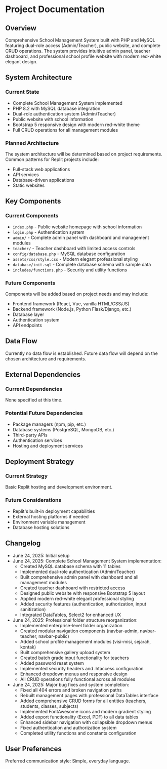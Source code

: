 # Project Documentation

## Overview

Comprehensive School Management System built with PHP and MySQL featuring dual-role access (Admin/Teacher), public website, and complete CRUD operations. The system provides intuitive admin panel, teacher dashboard, and professional school profile website with modern red-white elegant design.

## System Architecture

### Current State
- Complete School Management System implemented
- PHP 8.2 with MySQL database integration
- Dual-role authentication system (Admin/Teacher)
- Public website with school information
- Bootstrap 5 responsive design with modern red-white theme
- Full CRUD operations for all management modules

### Planned Architecture
The system architecture will be determined based on project requirements. Common patterns for Replit projects include:
- Full-stack web applications
- API services
- Database-driven applications
- Static websites

## Key Components

### Current Components
- `index.php` - Public website homepage with school information
- `login.php` - Authentication system
- `admin/` - Complete admin panel with dashboard and management modules
- `teacher/` - Teacher dashboard with limited access controls
- `config/database.php` - MySQL database configuration
- `assets/css/style.css` - Modern elegant professional styling
- `database/init.sql` - Complete database schema with sample data
- `includes/functions.php` - Security and utility functions

### Future Components
Components will be added based on project needs and may include:
- Frontend framework (React, Vue, vanilla HTML/CSS/JS)
- Backend framework (Node.js, Python Flask/Django, etc.)
- Database layer
- Authentication system
- API endpoints

## Data Flow

Currently no data flow is established. Future data flow will depend on the chosen architecture and requirements.

## External Dependencies

### Current Dependencies
None specified at this time.

### Potential Future Dependencies
- Package managers (npm, pip, etc.)
- Database systems (PostgreSQL, MongoDB, etc.)
- Third-party APIs
- Authentication services
- Hosting and deployment services

## Deployment Strategy

### Current Strategy
Basic Replit hosting and development environment.

### Future Considerations
- Replit's built-in deployment capabilities
- External hosting platforms if needed
- Environment variable management
- Database hosting solutions

## Changelog

- June 24, 2025: Initial setup
- June 24, 2025: Complete School Management System implementation:
  * Created MySQL database schema with 11 tables
  * Implemented dual-role authentication (Admin/Teacher)
  * Built comprehensive admin panel with dashboard and all management modules
  * Created teacher dashboard with restricted access
  * Designed public website with responsive Bootstrap 5 layout
  * Applied modern red-white elegant professional styling
  * Added security features (authentication, authorization, input sanitization)
  * Integrated DataTables, Select2 for enhanced UX
- June 24, 2025: Professional folder structure reorganization:
  * Implemented enterprise-level folder organization
  * Created modular navigation components (navbar-admin, navbar-teacher, navbar-public)
  * Added school profile management modules (visi-misi, sejarah, kontak)
  * Built comprehensive gallery upload system
  * Created batch grade input functionality for teachers
  * Added password reset system
  * Implemented security headers and .htaccess configuration
  * Enhanced dropdown menus and responsive design
  * All CRUD operations fully functional across all modules
- June 24, 2025: Major bug fixes and system completion:
  * Fixed all 404 errors and broken navigation paths
  * Rebuilt management pages with professional DataTables interface
  * Added comprehensive CRUD forms for all entities (teachers, students, classes, subjects)
  * Implemented FontAwesome icons and modern gradient styling
  * Added export functionality (Excel, PDF) to all data tables
  * Enhanced sidebar navigation with collapsible dropdown menus
  * Fixed authentication and authorization system
  * Completed utility functions and constants configuration

## User Preferences

Preferred communication style: Simple, everyday language.